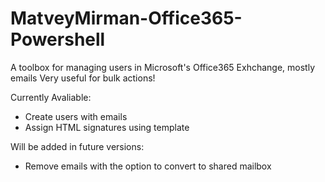 # MatveyMirman-Office365-Powershell

A toolbox for managing users in Microsoft's Office365 Exhchange, mostly emails
Very useful for bulk actions!

Currently Avaliable:
+ Create users with emails
+ Assign HTML signatures using template

Will be added in future versions:
+ Remove emails with the option to convert to shared mailbox

